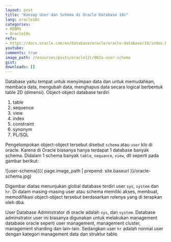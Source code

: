 ```yaml
---
layout: post
title: "Konsep User dan Schema di Oracle Database 18c"
lang: oracle18c
categories:
- RDBMS
- Oracle18c
refs: 
- https://docs.oracle.com/en/database/oracle/oracle-database/19/index.html
youtube: 
comments: true
image_path: /resources/posts/oracle12c/002a-user-schema
gist: 
downloads: []
---
```


Database yaitu tempat untuk menyimpan data dan untuk memudahkan, membaca data, mengubah data, menghapus data secara logical berbentuk table 2D (dimensi). Object-object database terdiri

1. table
2. sequence
3. view
4. index
5. constraint
6. synonym
7. PL/SQL

Pengelompokan object-object tersebut disebut `schema` atau `user` klo di oracle. Karena di Oracle biasanya hanya terdapat 1 database banyak schema. Didalam 1 schema banyak `table`, `sequance`, `view`, dll seperti pada gambar berikut:

![user-schema]({{ page.image_path | prepend: site.baseurl }}/oracle-schema.jpg)

Digambar diatas menunjukan global database terdiri user `sys`, `system` dan `hr`. Di dalam masing-masing user atau schema memiliki  akses, membuat, memodifikasi object-object tersebut berdasarkan rolenya yang di terapkan oleh dba.

User Database Adminstrator di oracle adalah `sys`, dan `system`. Database adminstrator user ini biasanya digunakan untuk melakukan management database oracle seperti user management, management cluster, management sharding dan lain-lain. Sedangkan user `hr` adalah normal user dengan kategori management data dan struktur table.
